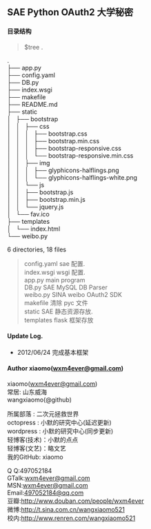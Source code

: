 ## SAE Python OAuth2 大学秘密

#### 目录结构

> $tree .         
          
.  
├── app.py       
├── config.yaml        
├── DB.py         
├── index.wsgi         
├── makefile           
├── README.md            
├── static             
│   ├── bootstrap          
│   │   ├── css           
│   │   │   ├── bootstrap.css            
│   │   │   ├── bootstrap.min.css            
│   │   │   ├── bootstrap-responsive.css       
│   │   │   └── bootstrap-responsive.min.css          
│   │   ├── img               
│   │   │   ├── glyphicons-halflings.png          
│   │   │   └── glyphicons-halflings-white.png            
│   │   └── js        
│   │       ├── bootstrap.js          
│   │       ├── bootstrap.min.js           
│   │       └── jquery.js              
│   └── fav.ico                 
├── templates             
│   └── index.html              
└── weibo.py        
              
6 directories, 18 files           

> config.yaml sae  配置.            
> index.wsgi  wsgi 配置.              
> app.py      main program            
> DB.py       SAE MySQL DB Parser          
> weibo.py    SINA weibo OAuth2 SDK           
> makefile    清除 pyc 文件         
> static      SAE 静态资源存放.              
> templates   flask 框架存放             
          

#### Update Log.

* 2012/06/24 完成基本框架


#### Author xiaomo(wxm4ever@gmail.com)

xiaomo(wxm4ever@gmail.com)         
常居: 山东威海           
wangxiaomo(@github)        
             
所属部落    :   二次元拯救世界           
octopress  :   小默的研究中心(延迟更新)            
wordpress :   小默的研究中心(同步更新)         
轻博客(技术)：小默的点点           
轻博客(文艺)：略文艺          
我的GitHub:   xiaomo       

Q Q:497052184            
GTalk:wxm4ever@gmail.com              
MSN:wxm4ever@gmail.com          
Email:497052184@qq.com         
豆瓣:http://www.douban.com/people/wxm4ever          
微博:http://t.sina.com.cn/wangxiaomo521             
校内:http://www.renren.com/wangxiaomo521      
